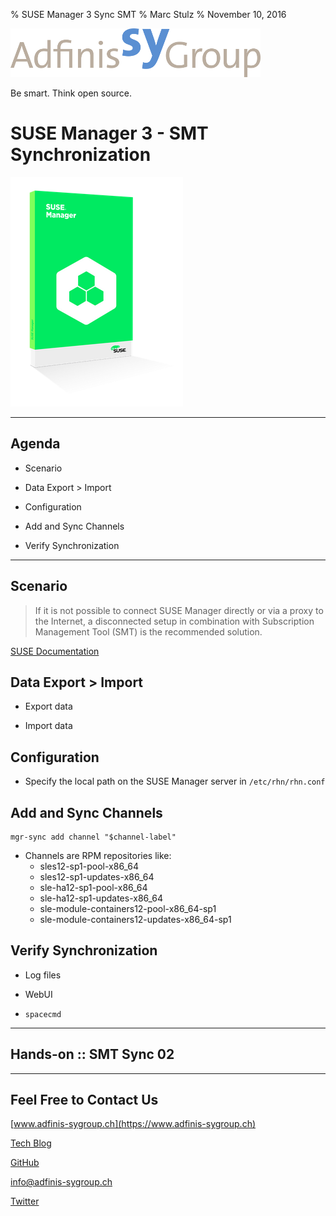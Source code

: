 % SUSE Manager 3 Sync SMT
% Marc Stulz
% November 10, 2016

![](static/adfinis_sygroup_logo.png)

Be smart. Think open source.

# SUSE Manager 3 - SMT Synchronization

![](static/suma.png)

---

## Agenda

* Scenario

* Data Export > Import

* Configuration

* Add and Sync Channels

* Verify Synchronization

---

## Scenario

> If it is not possible to connect SUSE Manager directly or via a proxy to the Internet, a disconnected setup in combination with Subscription Management Tool (SMT) is the recommended solution.

[SUSE Documentation](https://www.suse.com/documentation/suse-manager-3/singlehtml/book_suma_best_practices/book_suma_best_practices.html#sub.mgr.tool)

## Data Export > Import

* Export data

* Import data

## Configuration

* Specify the local path on the SUSE Manager server in `/etc/rhn/rhn.conf`

## Add and Sync Channels

```text
mgr-sync add channel "$channel-label"
```

* Channels are RPM repositories like:
    * sles12-sp1-pool-x86_64
    * sles12-sp1-updates-x86_64
    * sle-ha12-sp1-pool-x86_64
    * sle-ha12-sp1-updates-x86_64
    * sle-module-containers12-pool-x86_64-sp1
    * sle-module-containers12-updates-x86_64-sp1

## Verify Synchronization

* Log files

* WebUI

* `spacecmd`

---

## Hands-on :: SMT Sync 02

---

## Feel Free to Contact Us

[www.adfinis-sygroup.ch](https://www.adfinis-sygroup.ch)

[Tech Blog](https://www.adfinis-sygroup.ch/blog)

[GitHub](https://github.com/adfinis-sygroup)

<info@adfinis-sygroup.ch>

[Twitter](https://twitter.com/adfinissygroup)
